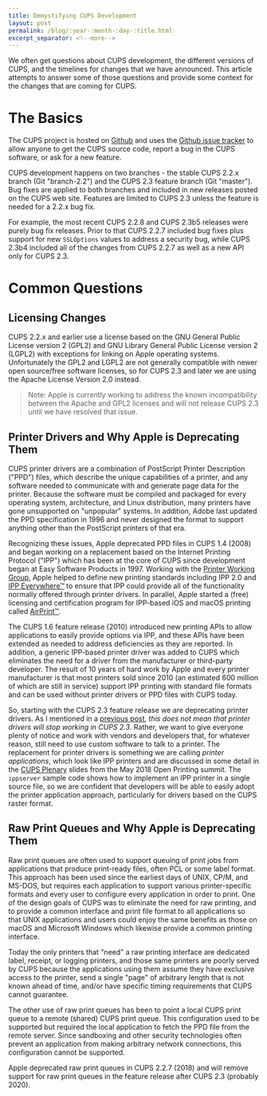 ```yaml
---
title: Demystifying CUPS Development
layout: post
permalink: /blog/:year-:month-:day-:title.html
excerpt_separator: <!--more-->
---
```


We often get questions about CUPS development, the different versions of CUPS,
and the timelines for changes that we have announced.  This article attempts to
answer some of those questions and provide some context for the changes that are
coming for CUPS.

<!--more-->

The Basics
==========

The CUPS project is hosted on [Github](https://github.com/apple/cups) and uses
the [Github issue tracker](https://github.com/apple/cups/issues) to allow anyone
to get the CUPS source code, report a bug in the CUPS software, or ask for a
new feature.

CUPS development happens on two branches - the stable CUPS 2.2.x branch
(Git "branch-2.2") and the CUPS 2.3 feature branch (Git "master").  Bug fixes
are applied to both branches and included in new releases posted on the CUPS web
site.  Features are limited to CUPS 2.3 unless the feature is needed for a 2.2.x
bug fix.

For example, the most recent CUPS 2.2.8 and CUPS 2.3b5 releases were purely bug
fix releases.  Prior to that CUPS 2.2.7 included bug fixes plus support for new
`SSLOptions` values to address a security bug, while CUPS 2.3b4 included all of
the changes from CUPS 2.2.7 as well as a new API only for CUPS 2.3.


Common Questions
================

Licensing Changes
-----------------

CUPS 2.2.x and earlier use a license based on the GNU General Public License
version 2 (GPL2) and GNU Library General Public License version 2 (LGPL2) with
exceptions for linking on Apple operating systems.  Unfortunately the GPL2 and
LGPL2 are not generally compatible with newer open source/free software
licenses, so for CUPS 2.3 and later we are using the Apache License Version 2.0
instead.

> Note: Apple is currently working to address the known incompatibility between
> the Apache and GPL2 licenses and will not release CUPS 2.3 until we have
> resolved that issue.


Printer Drivers and Why Apple is Deprecating Them
-------------------------------------------------

CUPS printer drivers are a combination of PostScript Printer Description ("PPD")
files, which describe the unique capabilities of a printer, and any software
needed to communicate with and generate page data for the printer.  Because the
software must be compiled and packaged for every operating system, architecture,
and Linux distribution, many printers have gone unsupported on "unpopular"
systems.  In addition, Adobe last updated the PPD specification in 1996 and
never designed the format to support anything other than the PostScript printers
of that era.

Recognizing these issues, Apple deprecated PPD files in CUPS 1.4 (2008) and
began working on a replacement based on the Internet Printing Protocol ("IPP")
which has been at the core of CUPS since development began at Easy Software
Products in 1997.  Working with the
[Printer Working Group](https://www.pwg.org/ipp), Apple helped to define new
printing standards including IPP 2.0 and
[IPP Everywhere™](https://www.pwg.org/ipp/everywhere.html) to ensure that IPP
could provide all of the functionality normally offered through printer drivers.
In parallel, Apple started a (free) licensing and certification program for
IPP-based iOS and macOS printing called
[AirPrint™](https://support.apple.com/en-ca/ht201311).

The CUPS 1.6 feature release (2010) introduced new printing APIs to allow
applications to easily provide options via IPP, and these APIs have been
extended as needed to address deficiencies as they are reported.  In addition, a
generic IPP-based printer driver was added to CUPS which eliminates the need for
a driver from the manufacturer or third-party developer.  The result of 10 years
of hard work by Apple and every printer manufacturer is that most printers sold
since 2010 (an estimated 600 million of which are still in service) support IPP
printing with standard file formats and can be used without printer drivers or
PPD files with CUPS today.

So, starting with the CUPS 2.3 feature release we are deprecating printer
drivers.  As I mentioned in a
[previous post](/blog/2018-03-27-deprecation.html), *this does not mean that
printer drivers will stop working in CUPS 2.3*.  Rather, we want to give everyone
plenty of notice and work with vendors and developers that, for whatever reason,
still need to use custom software to talk to a printer.  The replacement for
printer drivers is something we are calling *printer applications*, which look
like IPP printers and are discussed in some detail in the
[CUPS Plenary](https://ftp.pwg.org/pub/pwg/liaison/openprinting/presentations/cups-plenary-may-18.pdf)
slides from the May 2018 Open Printing summit.  The `ippserver` sample code
shows how to implement an IPP printer in a single source file, so we are
confident that developers will be able to easily adopt the printer application
approach, particularly for drivers based on the CUPS raster format.


Raw Print Queues and Why Apple is Deprecating Them
--------------------------------------------------

Raw print queues are often used to support queuing of print jobs from
applications that produce print-ready files, often PCL or some label format.
This approach has been used since the earliest days of UNIX, CP/M, and MS-DOS,
but requires each application to support various printer-specific formats and
every user to configure every application in order to print.  One of the design
goals of CUPS was to eliminate the need for raw printing, and to provide a
common interface and print file format to all applications so that UNIX
applications and users could enjoy the same benefits as those on macOS and
Microsoft Windows which likewise provide a common printing interface.

Today the only printers that "need" a raw printing interface are dedicated
label, receipt, or logging printers, and those same printers are poorly served
by CUPS because the applications using them assume they have exclusive access
to the printer, send a single "page" of arbitrary length that is not known ahead
of time, and/or have specific timing requirements that CUPS cannot guarantee.

The other use of raw print queues has been to point a local CUPS print queue to
a remote (shared) CUPS print queue.  This configuration used to be supported but
required the local application to fetch the PPD file from the remote server.
Since sandboxing and other security technologies often prevent an application
from making arbitrary network connections, this configuration cannot be
supported.

Apple deprecated raw print queues in CUPS 2.2.7 (2018) and will remove support
for raw print queues in the feature release after CUPS 2.3 (probably 2020).
